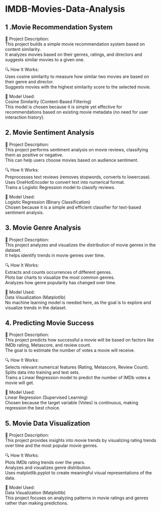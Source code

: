 # IMDB-Movies-Data-Analysis
## 1 .Movie Recommendation System
   📌 Project Description: <br />
      This project builds a simple movie recommendation system based on content similarity. <br />
      It analyzes movies based on their genres, ratings, and directors and suggests similar movies to a given one.

  🔍  How It Works:<br />
    Uses cosine similarity to measure how similar two movies are based on their genre and director. <br />
    Suggests movies with the highest similarity score to the selected movie.

  🧠 Model Used:<br />
    Cosine Similarity (Content-Based Filtering)<br />
    This model is chosen because it is simple yet effective for recommendations based on existing movie metadata (no need for user interaction history).


## 2. Movie Sentiment Analysis
  📌 Project Description:<br />
      This project performs sentiment analysis on movie reviews, classifying them as positive or negative. <br />
      This can help users choose movies based on audience sentiment.

  🔍 How It Works:<br />
      Preprocesses text reviews (removes stopwords, converts to lowercase).<br />
      Uses OneHotEncoder to convert text into numerical format.<br />
      Trains a Logistic Regression model to classify reviews.
      
  🧠 Model Used:<br />
      Logistic Regression (Binary Classification)<br />
      Chosen because it is a simple and efficient classifier for text-based sentiment analysis.


## 3. Movie Genre Analysis 
  📌 Project Description:<br />
      This project analyzes and visualizes the distribution of movie genres in the dataset. <br />
      It helps identify trends in movie genres over time.

  🔍 How It Works:<br />
      Extracts and counts occurrences of different genres. <br />
      Plots bar charts to visualize the most common genres. <br />
      Analyzes how genre popularity has changed over time.
      
  🧠 Model Used: <br />
      Data Visualization (Matplotlib) <br />
      No machine learning model is needed here, as the goal is to explore and visualize trends in the dataset.


## 4. Predicting Movie Success 
  📌 Project Description: <br />
      This project predicts how successful a movie will be based on factors like IMDb rating, Metascore, and review count. <br />
      The goal is to estimate the number of votes a movie will receive.

  🔍 How It Works:<br />
      Selects relevant numerical features (Rating, Metascore, Review Count).<br />
      Splits data into training and test sets.<br />
      Trains a Linear Regression model to predict the number of IMDb votes a movie will get.
      
  🧠 Model Used:<br />
      Linear Regression (Supervised Learning)<br />
      Chosen because the target variable (Votes) is continuous, making regression the best choice.


## 5. Movie Data Visualization 
  📌 Project Description: <br />
      This project provides insights into movie trends by visualizing rating trends over time and the most popular movie genres.

  🔍 How It Works: <br />
      Plots IMDb rating trends over the years. <br />
      Analyzes and visualizes genre distribution. <br />
      Uses matplotlib.pyplot to create meaningful visual representations of the data.
      
  🧠 Model Used: <br />
      Data Visualization (Matplotlib) <br />
      This project focuses on analyzing patterns in movie ratings and genres rather than making predictions.






      
